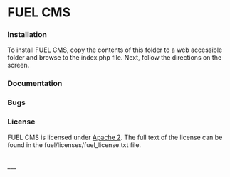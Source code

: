 # FUEL CMS

### Installation
To install FUEL CMS, copy the contents of this folder to a web accessible 
folder and browse to the index.php file. Next, follow the directions on the 
screen. 

### Documentation

### Bugs

### License
FUEL CMS is licensed under [Apache 2](http://www.apache.org/licenses/LICENSE-2.0.html). The full text of the license can be found in the fuel/licenses/fuel_license.txt file.

<br>
___

